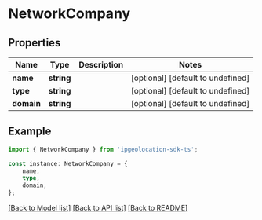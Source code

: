 # NetworkCompany


## Properties

Name | Type | Description | Notes
------------ | ------------- | ------------- | -------------
**name** | **string** |  | [optional] [default to undefined]
**type** | **string** |  | [optional] [default to undefined]
**domain** | **string** |  | [optional] [default to undefined]

## Example

```typescript
import { NetworkCompany } from 'ipgeolocation-sdk-ts';

const instance: NetworkCompany = {
    name,
    type,
    domain,
};
```

[[Back to Model list]](../README.md#documentation-for-models) [[Back to API list]](../README.md#documentation-for-api-endpoints) [[Back to README]](../README.md)
